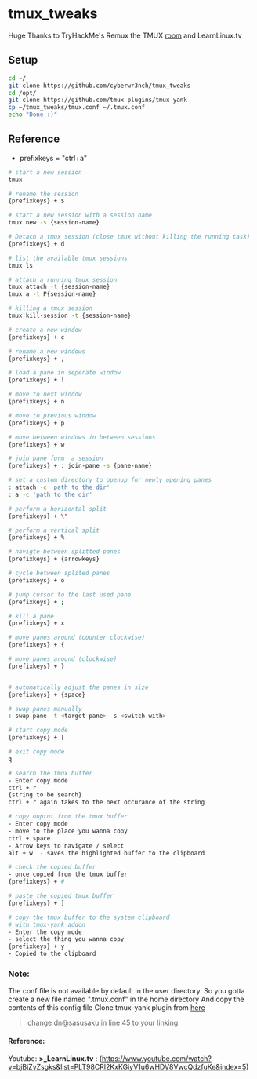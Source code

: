 # tmux_tweaks
Huge Thanks to TryHackMe's Remux the TMUX [room](https://tryhackme.com/room/tmuxremux) and LearnLinux.tv

## Setup

```bash
cd ~/
git clone https://github.com/cyberwr3nch/tmux_tweaks
cd /opt/
git clone https://github.com/tmux-plugins/tmux-yank
cp ~/tmux_tweaks/tmux.conf ~/.tmux.conf
echo "Done :)"
```

## Reference
- prefixkeys = "ctrl+a"

```bash
# start a new session
tmux

# rename the session
{prefixkeys} + $

# start a new session with a session name
tmux new -s {session-name}

# Detach a tmux session (close tmux without killing the running task)
{prefixkeys} + d

# list the available tmux sessions
tmux ls

# attach a running tmux session
tmux attach -t {session-name}
tmux a -t P{session-name}

# killing a tmux session
tmux kill-session -t {session-name}

# create a new window
{prefixkeys} + c

# rename a new windows
{prefixkeys} + ,

# load a pane in seperate window
{prefixkeys} + !

# move to next window
{prefixkeys} + n

# move to previous window
{prefixkeys} + p

# move between windows in between sessions
{prefixkeys} + w

# join pane form  a session
{prefixkeys} + : join-pane -s {pane-name}

# set a custom directory to openup for newly opening panes
: attach -c 'path to the dir'
: a -c 'path to the dir'

# perform a horizontal split
{prefixkeys} + \"

# perform a vertical split
{prefixkeys} + %

# navigte between splitted panes
{prefixkeys} + {arrowkeys}

# cycle between splited panes
{prefixkeys} + o

# jump cursor to the last used pane
{prefixkeys} + ;

# kill a pane
{prefixkeys} + x

# move panes around (counter clockwise)
{prefixkeys} + {

# move panes around (clockwise)
{prefixkeys} + }


# automatically adjust the panes in size
{prefixkeys} + {space}

# swap panes manually
: swap-pane -t <target pane> -s <switch with>

# start copy mode
{prefixkeys} + [

# exit copy mode
q

# search the tmux buffer
- Enter copy mode
ctrl + r
{string to be search}
ctrl + r again takes to the next occurance of the string

# copy ouptut from the tmux buffer
- Enter copy mode
- move to the place you wanna copy
ctrl + space
- Arrow keys to navigate / select
alt + w  - saves the highlighted buffer to the clipboard

# check the copied buffer
- once copied from the tmux buffer
{prefixkeys} + #

# paste the copied tmux buffer
{prefixkeys} + ]

# copy the tmux buffer to the system clipboard
# with tmux-yank addon
- Enter the copy mode
- select the thing you wanna copy
{prefixkeys} + y
- Copied to the clipboard
```


### Note:
The conf file is not available by default in the user directory. So you gotta create a new file named ".tmux.conf" in the home directory 
And copy the contents of this config file
Clone tmux-yank plugin from [here](https://github.com/tmux-plugins/tmux-yank)

> change dn@sasusaku in line 45 to your linking


#### Reference:
Youtube: **>_LearnLinux.tv** : (https://www.youtube.com/watch?v=bjBjZvZsgks&list=PLT98CRl2KxKGiyV1u6wHDV8VwcQdzfuKe&index=5)
